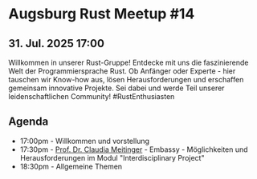# Augsburg Rust Meetup #14

## 31. Jul. 2025 17:00

Willkommen in unserer Rust-Gruppe! Entdecke mit uns die faszinierende Welt der Programmiersprache Rust. Ob Anfänger oder Experte - hier tauschen wir Know-how aus, lösen Herausforderungen und erschaffen gemeinsam innovative Projekte. Sei dabei und werde Teil unserer leidenschaftlichen Community! #RustEnthusiasten

## Agenda
- 17:00pm - Willkommen und vorstellung
- 17:30pm - [Prof. Dr. Claudia Meitinger](https://www.tha.de/Elektrotechnik/Claudia-Meitinger.html) - Embassy - Möglichkeiten und Herausforderungen im Modul "Interdisciplinary Project"
- 18:30pm - Allgemeine Themen
